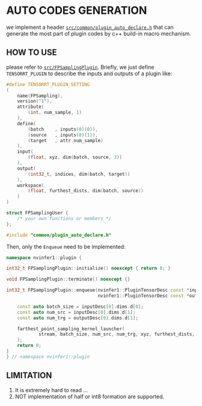 # AUTO CODES GENERATION
we implement a header [`src/common/plugin_auto_declare.h`](../plugins/src/common/plugin_auto_declare.h) that can generate the most part of plugin codes by c++ build-in macro mechanism. 

## HOW TO USE
please refer to [`src/FPSamplingPlugin`](../plugins/src/FPSamplingPlugin/FPSamplingPlugin.h).
Briefly, we just define `TENSORRT_PLUGIN` to describe the inputs and outputs of a plugin like:
```c++
#define TENSORRT_PLUGIN_SETTING                                                                                         \
(                                                                                                                       \
    name(FPSampling),                                                                                                   \
    version("1"),                                                                                                       \
    attribute(                                                                                                          \
        (int, num_sample, 1)                                                                                            \
    ),                                                                                                                  \
    define(                                                                                                             \
        (batch    , inputs(0)(0)),                                                                                      \
        (source   , inputs(0)(1)),                                                                                      \
        (target   , attr.num_sample)                                                                                    \
    ),                                                                                                                  \
    input(                                                                                                              \
        (float, xyz, dim(batch, source, 3))                                                                             \
    ),                                                                                                                  \
    output(                                                                                                             \
        (int32_t, indices, dim(batch, target))                                                                          \
    ),                                                                                                                  \
    workspace(                                                                                                          \
        (float, furthest_dists, dim(batch, source))                                                                     \
    )                                                                                                                   \
)

struct FPSamplingUser { 
    /* your own functions or members */
};

#include "common/plugin_auto_declare.h"
```
Then, only the `Enqueue` need to be implemented:
```c++
namespace nvinfer1::plugin {

int32_t FPSamplingPlugin::initialize() noexcept { return 0; }

void FPSamplingPlugin::terminate() noexcept {}

int32_t FPSamplingPlugin::enqueue(nvinfer1::PluginTensorDesc const *inputDesc,
                                  nvinfer1::PluginTensorDesc const *outputDesc, cudaStream_t stream) noexcept {

    const auto batch_size = inputDesc[0].dims.d[0];
    const auto num_src = inputDesc[0].dims.d[1];
    const auto num_trg = outputDesc[0].dims.d[1];

    farthest_point_sampling_kernel_launcher(
            stream, batch_size, num_src, num_trg, xyz, furthest_dists, indices
    );
    return 0;
}
} // namespace nvinfer1::plugin
```

## LIMITATION
1. It is extremely hard to read ...
2. NOT implementation of half or int8 formation are supported.